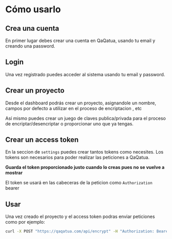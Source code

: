 # Cómo usarlo

## Crea una cuenta

En primer lugar debes crear una cuenta en QaQatua, usando tu email y creando una password.

## Login

Una vez registrado puedes acceder al sistema usando tu email y password.

## Crear un proyecto

Desde el dashboard podrás crear un proyecto, asignandole un nombre, campos por defecto a utilizar en el proceso de encriptacion
, etc

Así mismo puedes crear un juego de claves publica/privada para el proceso de encriptar/desencriptar o proporcionar
uno que ya tengas.

## Crear un access token

En la seccion de `settings` puedes crear tantos tokens como necesites. Los tokens son necesarios para poder realizar
las peticiones a QaQatua.

**Guarda el token proporcionado justo cuando lo creas pues no se vuelve a mostrar**

El token se usará en las cabeceras de la peticion como `Authorization` bearer

## Usar

Una vez creado el proyecto y el access token podras enviar peticiones como por ejemplo:

```bash
curl -X POST "https://qaqatua.com/api/encrypt" -H "Authorization: Bearer <your_token>" -d '{"payload": "your_payload"}'
```
